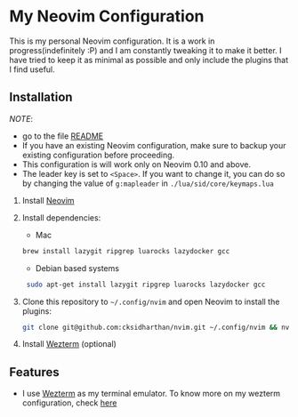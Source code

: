 # My Neovim Configuration

This is my personal Neovim configuration. It is a work in progress(indefinitely :P) and I am constantly tweaking it to make it better. I have tried to keep it as minimal as possible and only include the plugins that I find useful.

## Installation

_NOTE_:

- go to the file [README](/README.md) 
- If you have an existing Neovim configuration, make sure to backup your existing configuration before proceeding.
- This configuration is will work only on Neovim 0.10 and above.
- The leader key is set to `<Space>`. If you want to change it, you can do so by changing the value of `g:mapleader` in `./lua/sid/core/keymaps.lua`

1. Install [Neovim](https://neovim.io/)

2. Install dependencies:

   - Mac

   ```bash
   brew install lazygit ripgrep luarocks lazydocker gcc
   ```

   - Debian based systems

   ```bash
    sudo apt-get install lazygit ripgrep luarocks lazydocker gcc
   ```

3. Clone this repository to `~/.config/nvim` and open Neovim to install the plugins:

   ```bash
   git clone git@github.com:cksidharthan/nvim.git ~/.config/nvim && nvim
   ```

4. Install [Wezterm](https://wezfurlong.org/wezterm/installation.html) (optional)

## Features

- I use [Wezterm](https://wezfurlong.org/wezterm/) as my terminal emulator. To know more on my wezterm configuration, check [here](https://github.com/cksidharthan/mac-setup/blob/main/.wezterm.lua)
